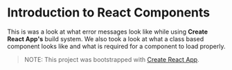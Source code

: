# Introduction to React Components

This is was a look at what error messages look like while using **Create React App's** build system. We also took a look at what a class based component looks like and what is required for a component to load properly.

> NOTE: This project was bootstrapped with [Create React App](https://github.com/facebook/create-react-app).
